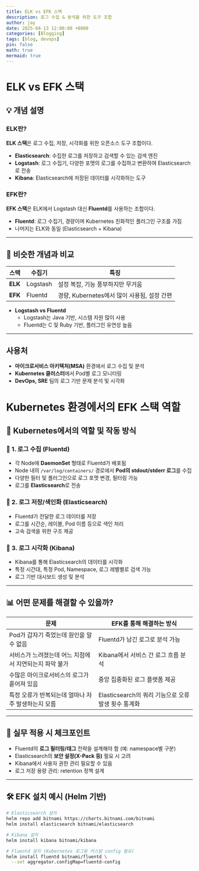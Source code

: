```yaml
---
title: ELK vs EFK 스택
description: 로그 수집 & 분석을 위한 도구 조합
author: jay
date: 2025-04-13 12:00:00 +0800
categories: [Blogging]
tags: [blog, devops]
pin: false
math: true
mermaid: true
---
```


# ELK vs EFK 스택

## 💡 개념 설명

### ELK란?
**ELK 스택**은 로그 수집, 저장, 시각화를 위한 오픈소스 도구 조합이다.
- **Elasticsearch**: 수집한 로그를 저장하고 검색할 수 있는 검색 엔진
- **Logstash**: 로그 수집기, 다양한 포맷의 로그를 수집하고 변환하여 Elasticsearch로 전송
- **Kibana**: Elasticsearch에 저장된 데이터를 시각화하는 도구

### EFK란?
**EFK 스택**은 ELK에서 Logstash 대신 **Fluentd**를 사용하는 조합이다.
- **Fluentd**: 로그 수집기, 경량이며 Kubernetes 친화적인 플러그인 구조를 가짐
- 나머지는 ELK와 동일 (Elasticsearch + Kibana)

---

## 🔄 비슷한 개념과 비교

| 스택 | 수집기 | 특징 |
|------|--------|------|
| **ELK** | Logstash | 설정 복잡, 기능 풍부하지만 무거움 |
| **EFK** | Fluentd | 경량, Kubernetes에서 많이 사용됨, 설정 간편 |

- **Logstash vs Fluentd**
   - Logstash는 Java 기반, 시스템 자원 많이 사용
   - Fluentd는 C 및 Ruby 기반, 플러그인 유연성 높음

---

## 사용처

- **마이크로서비스 아키텍처(MSA)** 환경에서 로그 수집 및 분석
- **Kubernetes 클러스터**에서 Pod별 로그 모니터링
- **DevOps, SRE** 팀의 로그 기반 문제 분석 및 시각화


# Kubernetes 환경에서의 EFK 스택 역할

## 🚀 Kubernetes에서의 역할 및 작동 방식

### 🔹 1. 로그 수집 (Fluentd)
- 각 Node에 **DaemonSet** 형태로 Fluentd가 배포됨
- Node 내의 `/var/log/containers/` 경로에서 **Pod의 stdout/stderr 로그**를 수집
- 다양한 필터 및 플러그인으로 로그 포맷 변경, 필터링 가능
- 로그를 **Elasticsearch**로 전송

### 🔹 2. 로그 저장/색인화 (Elasticsearch)
- Fluentd가 전달한 로그 데이터를 저장
- 로그를 시간순, 레이블, Pod 이름 등으로 색인 처리
- 고속 검색을 위한 구조 제공

### 🔹 3. 로그 시각화 (Kibana)
- Kibana를 통해 Elasticsearch의 데이터를 시각화
- 특정 시간대, 특정 Pod, Namespace, 로그 레벨별로 검색 가능
- 로그 기반 대시보드 생성 및 분석

---

## 📊 어떤 문제를 해결할 수 있을까?

| 문제 | EFK를 통해 해결하는 방식 |
|------|-------------------------|
| Pod가 갑자기 죽었는데 원인을 알 수 없음 | Fluentd가 남긴 로그로 분석 가능 |
| 서비스가 느려졌는데 어느 지점에서 지연되는지 파악 불가 | Kibana에서 서비스 간 로그 흐름 분석 |
| 수많은 마이크로서비스의 로그가 흩어져 있음 | 중앙 집중화된 로그 플랫폼 제공 |
| 특정 오류가 반복되는데 얼마나 자주 발생하는지 모름 | Elasticsearch의 쿼리 기능으로 오류 발생 횟수 통계화 |

---

## 🧠 실무 적용 시 체크포인트

- Fluentd의 **로그 필터링/태그** 전략을 설계해야 함 (예: namespace별 구분)
- Elasticsearch의 **보안 설정(X-Pack 등)** 필요 시 고려
- Kibana에서 사용자 권한 관리 필요할 수 있음
- 로그 저장 용량 관리: retention 정책 설계

---

## 🛠 EFK 설치 예시 (Helm 기반)

```bash
# Elasticsearch 설치
helm repo add bitnami https://charts.bitnami.com/bitnami
helm install elasticsearch bitnami/elasticsearch

# Kibana 설치
helm install kibana bitnami/kibana

# Fluentd 설치 (Kubernetes 로그용 커스텀 config 필요)
helm install fluentd bitnami/fluentd \
  --set aggregator.configMap=fluentd-config
